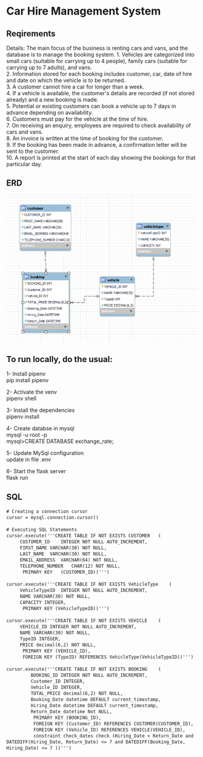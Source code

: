 
<h1>Car Hire Management System</h1>


<h2>Reqirements</h2>
Details: The main focus of the business is renting cars and vans, and the database is to manage the
booking system.
1. Vehicles are categorized into small cars (suitable for carrying up to 4 people), family cars
(suitable for carrying up to 7 adults), and vans.<br>
2. Information stored for each booking includes customer, car, date of hire and date on which the
vehicle is to be returned.<br>
3. A customer cannot hire a car for longer than a week.<br>
4. If a vehicle is available, the customer&#39;s details are recorded (if not stored already) and a new
booking is made.<br>
5. Potential or existing customers can book a vehicle up to 7 days in advance depending on
availability.<br>
6. Customers must pay for the vehicle at the time of hire.<br>
7. On receiving an enquiry, employees are required to check availability of cars and vans.<br>
8. An invoice is written at the time of booking for the customer.<br>
9. If the booking has been made in advance, a confirmation letter will be sent to the customer.<br>
10. A report is printed at the start of each day showing the bookings for that particular day.<br>


<h2>ERD</h2>
<img src="https://github.com/Dina-Essam/Car-Hire-Management-System/blob/main/erdCarRent.PNG?raw=true"/>

<h2>To run locally, do the usual:</h2>

1- Install pipenv<br>
    pip install pipenv
    
2- Activate the venv<br>
    pipenv shell
    
3- Install the dependencies<br>
    pipenv install

4- Create databse in mysql<br>
	mysql -u root -p<br>
	mysql>CREATE DATABASE exchange_rate;
    
5- Update MySql configuration<br>
    update in file .env
    
6- Start the flask server<br>
    flask run
    
<h2>SQL</h2>
    
    
    # Creating a connection cursor
    cursor = mysql.connection.cursor()

    # Executing SQL Statements
    cursor.execute('''CREATE TABLE IF NOT EXISTS CUSTOMER	(
         CUSTOMER_ID	INTEGER NOT NULL AUTO_INCREMENT,
         FIRST_NAME	VARCHAR(30) NOT NULL,
         LAST_NAME	VARCHAR(30) NOT NULL,
         EMAIL_ADDRESS	VARCHAR(64) NOT NULL,
         TELEPHONE_NUMBER	CHAR(12) NOT NULL,
          PRIMARY KEY	(CUSTOMER_ID))''')

    cursor.execute('''CREATE TABLE IF NOT EXISTS VehicleType	(
         VehicleTypeID	INTEGER NOT NULL AUTO_INCREMENT,
         NAME VARCHAR(30) NOT NULL,
         CAPACITY INTEGER,
          PRIMARY KEY (VehicleTypeID))''')

    cursor.execute('''CREATE TABLE IF NOT EXISTS VEHICLE	(
         VEHICLE_ID	INTEGER NOT NULL AUTO_INCREMENT,
         NAME VARCHAR(30) NOT NULL,
         TypeID INTEGER,
         PRICE decimal(6,2) NOT NULL,
          PRIMARY KEY (VEHICLE_ID),
          FOREIGN KEY (TypeID) REFERENCES VehicleType(VehicleTypeID))''')

    cursor.execute('''CREATE TABLE IF NOT EXISTS BOOKING	(
             BOOKING_ID	INTEGER NOT NULL AUTO_INCREMENT,
             Customer_ID INTEGER,
             Vehicle_ID INTEGER,
             TOTAL_PRICE decimal(6,2) NOT NULL,
             Booking_Date datetime DEFAULT current_timestamp,
             Hiring_Date datetime DEFAULT current_timestamp,
             Return_Date datetime Not NULL,
              PRIMARY KEY (BOOKING_ID),
              FOREIGN KEY (Customer_ID) REFERENCES CUSTOMER(CUSTOMER_ID),
              FOREIGN KEY (Vehicle_ID) REFERENCES VEHICLE(VEHICLE_ID),
              constraint check_dates check (Hiring_Date < Return_Date and DATEDIFF(Hiring_Date, Return_Date) <= 7 and DATEDIFF(Booking_Date, Hiring_Date) <= 7 ))''')




    

